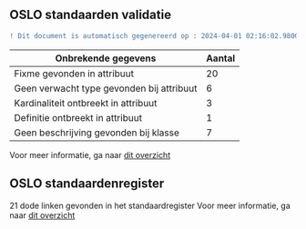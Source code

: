 ## OSLO standaarden validatie
```diff
! Dit document is automatisch gegenereerd op : 2024-04-01 02:16:02.980050
```

| Onbrekende gegevens               | Aantal  |
| ----------------------------              | --------------------------  |
| Fixme gevonden in attribuut               | 20  |
| Geen verwacht type gevonden bij attribuut | 6  |
| Kardinaliteit ontbreekt in attribuut      | 3  |
| Definitie ontbreekt in attribuut          | 1  |
| Geen beschrijving gevonden bij klasse     | 7  |

Voor meer informatie, ga naar [dit overzicht](output/controle_applicatieprofiel.md)

## OSLO standaardenregister

21 dode linken gevonden in het standaardregister
Voor meer informatie, ga naar [dit overzicht](output/dead_links.md)